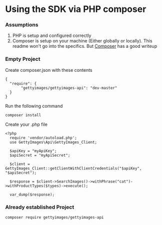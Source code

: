 # Using the SDK via PHP composer

### Assumptions

1. PHP is setup and configured correctly
1. Composer is setup on your machine (Either globally or locally). This readme won't go into the specifics. But [Composer](https://getcomposer.org/doc/01-basic-usage.md) has a good writeup

### Empty Project

Create composer.json with these contents

    {
      "require": {
	       "gettyimages/gettyimages-api": "dev-master"
      }
    }

Run the following command

    composer install

Create your .php file

    <?php
      require 'vendor/autoload.php';
      use GettyImages\Api\GettyImages_Client;

      $apiKey = "myApiKey";
      $apiSecret = "myApiSecret";

      $client = GettyImages_Client::getClientWithClientCredentials("$apiKey", "$apiSecret");

	  $response = $client->SearchImages()->withPhrase("cat")->withProductTypes($types)->execute();

	  var_dump($response);

### Already established Project

    composer require gettyimages/gettyimages-api
